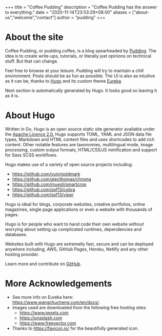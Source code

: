 +++
title = "Coffee Pudding"
description = "Coffee Pudding has the answer to everything."
date = "2020-11-14T23:53:29+08:00"
aliases = ["about-us","welcome","contact"]
author = "pudding"
+++

# About the site
Coffee Pudding, or pudding.coffee, is a blog spearheaded by [Pudding](/authors/pudding). The idea is to create write-ups, tutorials, or literally just opinions on technical stuff. But that can change.

Feel free to browse at your leisure. Pudding will try to maintain a chill environment. Posts should be as fun as possible. The UI is also as intuitive as it can be, thanks to [Hugo](https://gohugo.io) and its custom theme [Eureka](https://themes.gohugo.io/hugo-eureka/).

Next section is automatically generated by Hugo. It looks good so leaving it as it is.

# About Hugo
Written in Go, Hugo is an open source static site generator available under the [Apache Licence 2.0.](https://github.com/gohugoio/hugo/blob/master/LICENSE) Hugo supports TOML, YAML and JSON data file types, Markdown and HTML content files and uses shortcodes to add rich content. Other notable features are taxonomies, multilingual mode, image processing, custom output formats, HTML/CSS/JS minification and support for Sass SCSS workflows.

Hugo makes use of a variety of open source projects including:

* https://github.com/yuin/goldmark
* https://github.com/alecthomas/chroma
* https://github.com/muesli/smartcrop
* https://github.com/spf13/cobra
* https://github.com/spf13/viper

Hugo is ideal for blogs, corporate websites, creative portfolios, online magazines, single page applications or even a website with thousands of pages.

Hugo is for people who want to hand code their own website without worrying about setting up complicated runtimes, dependencies and databases.

Websites built with Hugo are extremelly fast, secure and can be deployed anywhere including, AWS, GitHub Pages, Heroku, Netlify and any other hosting provider.

Learn more and contribute on [GitHub](https://github.com/gohugoio).

# More Acknowledgements
- See more info on Eureka here: https://www.wangchucheng.com/en/docs/.
- Images used are downloaded from the following free hosting sites:
    - https://www.pexels.com
    - https://unsplash.com
    - https://www.freevector.com
- Thanks to https://favicon.io/ for the beautifully generated icon.
